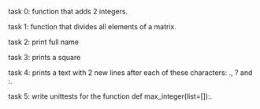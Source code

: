 task 0: function that adds 2 integers.

task 1: function that divides all elements of a matrix.

task 2: print full name

task 3: prints a square

task 4: prints a text with 2 new lines after each of these characters: ., ? and :.

task 5: write unittests for the function def max_integer(list=[]):. 